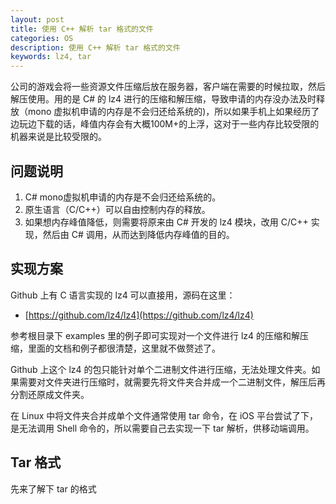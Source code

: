 ```yaml
---
layout: post
title: 使用 C++ 解析 tar 格式的文件
categories: OS
description: 使用 C++ 解析 tar 格式的文件
keywords: lz4, tar
---
```


公司的游戏会将一些资源文件压缩后放在服务器，客户端在需要的时候拉取，然后解压使用。用的是 C# 的 lz4 进行的压缩和解压缩，导致申请的内存没办法及时释放（mono 虚拟机申请的内存是不会归还给系统的)，所以如果手机上如果经历了边玩边下载的话，峰值内存会有大概100M+的上浮，这对于一些内存比较受限的机器来说是比较受限的。


## 问题说明

1. C# mono虚拟机申请的内存是不会归还给系统的。
2. 原生语言（C/C++）可以自由控制内存的释放。
3. 如果想内存峰值降低，则需要将原来由 C# 开发的 lz4 模块，改用 C/C++ 实现，然后由 C# 调用，从而达到降低内存峰值的目的。

## 实现方案

Github 上有 C 语言实现的 lz4 可以直接用，源码在这里：

* [https://github.com/lz4/lz4](https://github.com/lz4/lz4)

参考根目录下 examples 里的例子即可实现对一个文件进行 lz4 的压缩和解压缩，里面的文档和例子都很清楚，这里就不做赘述了。

Github 上这个 lz4 的包只能针对单个二进制文件进行压缩，无法处理文件夹。如果需要对文件夹进行压缩时，就需要先将文件夹合并成一个二进制文件，解压后再分割还原成文件夹。

在 Linux 中将文件夹合并成单个文件通常使用 tar 命令，在 iOS 平台尝试了下，是无法调用 Shell 命令的，所以需要自己去实现一下 tar 解析，供移动端调用。

## Tar 格式
先来了解下 tar 的格式